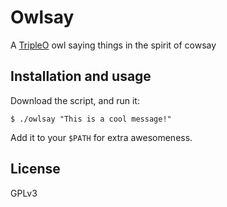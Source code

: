 # Owlsay

A [TripleO][tripleo] owl saying things in the spirit of cowsay

## Installation and usage

Download the script, and run it:

    $ ./owlsay "This is a cool message!"

Add it to your `$PATH` for extra awesomeness.

## License

GPLv3

[tripleo]: https://tripleo.org
